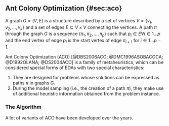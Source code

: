 ## Ant Colony Optimization {#sec:aco}

A graph&nbsp;$G=(V,E)$ is a structure described by a set of vertices&nbsp;$V=\{v_1,v_2,\dots,v_k\}$ and a set of edges&nbsp;$E\subseteq V\times V$ connecting the vertices.
A path&nbsp;$\pi$ through the graph&nbsp;$G$ is a sequence&nbsp;$(\pi_1,\pi_2,\dots,\pi_p)$ such that&nbsp;$p_i\in E\forall i\in 1\dots p$ and the end vertex of edge&nbsp;$p_i$ is the start vertex of edge&nbsp;$\pi_{i+1}$ for&nbsp;$i\in 1\dots{p-1}$. 

Ant Colony Optimization (ACO)&nbsp;[@DBS2006ACO; @DMC1996ASOBACOCA; @D1992OLANA; @DS2004ACO] is a family of metaheuristics, which can be considered special forms of EDAs with two special characteristics:

1. They are designed for problems whose solutions can be expressed as paths&nbsp;$\pi$ in graphs&nbsp;$G$.
2. During the model sampling (i.e., the creation of a path&nbsp;$\pi$), they make use of additional heuristic information obtained from the problem instance.

### The Algorithm

A lot of variants of ACO have been developed over the years.